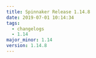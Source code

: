 ```yaml
---
title: Spinnaker Release 1.14.8
date: 2019-07-01 10:14:34
tags:
  - changelogs
  - 1.14
major_minor: 1.14
version: 1.14.8
---
```


<script src="https://gist.github.com/spinnaker-release/f223e8c3790e2ded5cfde046965e658d.js"/>
